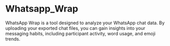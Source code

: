 # Whatsapp_Wrap
WhatsApp Wrap is a tool designed to analyze your WhatsApp chat data. By uploading your exported chat files, you can gain insights into your messaging habits, including participant activity, word usage, and emoji trends.
